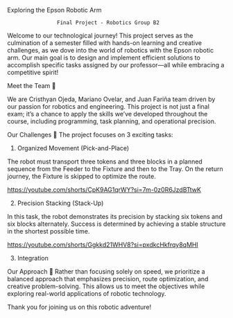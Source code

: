   Exploring the Epson Robotic Arm
  
                    Final Project - Robotics Group B2 

Welcome to our technological journey! This project serves as the culmination of a semester filled with hands-on learning and creative challenges, as we dove into the world of robotics with the Epson robotic arm. Our main goal is to design and implement efficient solutions to accomplish specific tasks assigned by our professor—all while embracing a competitive spirit!

Meet the Team 🙌

We are Cristhyan Ojeda, Mariano Ovelar, and Juan Fariña  team driven by our passion for robotics and engineering. 
This project is not just a final exam; it’s a chance to apply the skills we’ve developed throughout the course, including programming, task planning, and operational precision.

Our Challenges 🚀
The project focuses on 3 exciting tasks:

1. Organized Movement (Pick-and-Place)

The robot must transport three tokens and three blocks in a planned sequence from the Feeder to the Fixture and then to the Tray. On the return journey, the Fixture is skipped to optimize the route.

https://youtube.com/shorts/CpK9AG1qrWY?si=7m-0z0R6JzdBTtwK

2. Precision Stacking (Stack-Up)

In this task, the robot demonstrates its precision by stacking six tokens and six blocks alternately. Success is determined by achieving a stable structure in the shortest possible time.

https://youtube.com/shorts/Ggkkd21WHV8?si=pxdkcHkfrqy8qMHl

3. Integration 


Our Approach 🧠
Rather than focusing solely on speed, we prioritize a balanced approach that emphasizes precision, route optimization, and creative problem-solving. This allows us to meet the objectives while exploring real-world applications of robotic technology.

Thank you for joining us on this robotic adventure!
